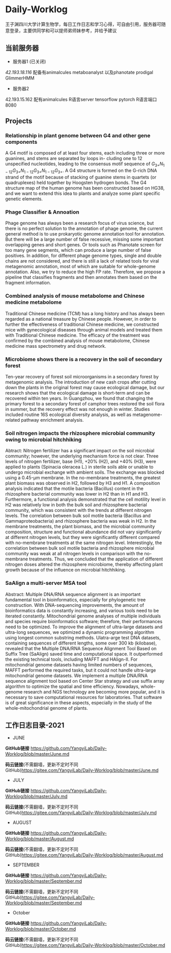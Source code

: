 # Daily-Worklog
王子渊四川大学计算生物学，每日工作日志和学习心得，可自由引用，服务器可随意登录，主要供同学和可以提师弟师妹参考，并给予建议

## 当前服务器
+ 服务器1 (已关闭)

*42.193.18.116* 配备有animalcules metaboanalyst 以及phanotate prodigal GlimmerHMM
+ 服务器2

42.193.15.162 配有animalcules R语言server tensorflow pytorch
R语言端口 8080


## Projects
### Relationship in plant genome between G4 and other gene components
A G4 motif is composed of at least four stems, each including three or more guanines, and stems are separated by loops in- cluding one to 12 unspecified nucleotides, leading to the consensus motif sequence of $G_{3+}N_{1−12}G_{3+}N_{1−12}G_{3+}N_{1−12}G_{3+}$. A G4 structure is formed on the G-rich DNA strand of the motif because of stacking of guanine stems in quartets (or quadruplexes) held together by Hoogsten hydrogen bonds. The G4 structure map of the human genome has been constructed based on HG38, and we want to extend this idea to plants and analyze some plant specific genetic elements.
### Phage Classifier & Annoation 
Phage genome has always been a research focus of virus science, but there is no perfect solution to the annotation of phage genome, the current general method is to use prokaryotic genome annotation tool for annotation. But there will be a large number of false recessive, missing some important overlapping genes and short genes. Or tools such as Phanotate screen for too many gene segments, which can produce a large number of false positives.
In addition, for different phage genome types, single and double chains are not considered, and there is still a lack of related tools for viral metagenomic annotation, most of which are suitable for whole-genome annotation. Also, we try to reduce the high FP rate. Therefore, we propose a pipeline that classifies fragments and then annotates them based on the fragment information.
### Combined analysis of mouse metabolome and Chinese medicine metabolome
Traditional Chinese medicine (TCM) has a long history and has always been regarded as a national treasure by Chinese people. However, in order to further the effectiveness of traditional Chinese medicine, we constructed mice with gynecological diseases through animal models and treated them with Traditional Chinese medicine. The efficacy of the treatment was confirmed by the combined analysis of mouse metabolome, Chinese medicine mass spectrometry and drug network.
### Microbiome shows there is a recovery in the soil of secondary forest
Ten-year recovery of forest soil microorganisms in a secondary forest by metagenomic analysis.
The introduction of new cash crops after cutting down the plants in the original forest may cause ecological damage, but our research shows that the ecological damage is short-term and can be recovered within ten years.
In Guangzhou, we found that changing the primary forest to a secondary forest of camphor trees restored the soil flora in summer, but the recovery effect was not enough in winter.
Studies included routine 16S ecological diversity analysis, as well as metagenome-related pathway enrichment analysis.
### Soil nitrogen impacts the rhizosphere microbial community owing to microbial hitchhiking
Abtract: Nitrogen fertilizer has a significant impact on the soil microbial community; however, the underlying mechanism force is not clear. Three levels of nitrogen fertilizer, base (H1), +20% (H2), and +40% (H3), were applied to plants (Spinacia oleracea L.) in sterile soils able or unable to undergo microbial exchange with ambient soils. The exchange was blocked using a 0.45-μm membrane. In the no-membrane treatments, the greatest plant biomass was observed in H2, followed by H3 and H1. A composition analysis indicated that the motile bacteria (Bacillus) content in the rhizosphere bacterial community was lower in H2 than in H1 and H3. Furthermore, a functional analysis demonstrated that the cell motility level in H2 was relatively low in both the bulk soil and rhizosphere bacterial community, which was consistent with the trends at different nitrogen levels. The correlation between bulk soil motile bacteria (Bacillus and Gammaproteobacteria) and rhizosphere bacteria was weak in H2. In the membrane treatments, the plant biomass, and the microbial community composition, structure and functional abundance did not vary significantly at different nitrogen levels, but they were significantly different compared with no-membrane treatments at the same nitrogen level. Interestingly, the correlation between bulk soil motile bacteria and rhizosphere microbial community was weak at all nitrogen levels in comparison with the no-membrane treatments. Thus, we concluded that the application of different nitrogen doses altered the rhizosphere microbiome, thereby affecting plant growth because of the influence on microbial hitchhiking.
### SaAlign a multi-server MSA tool
Abstract: Multiple DNA/RNA sequence alignment is an important fundamental tool in bioinformatics, especially for phylogenetic tree construction. With DNA-sequencing improvements, the amount of bioinformatics data is constantly increasing, and various tools need to be iterated constantly. Mitochondrial genome analyses of multiple individuals and species require bioinformatics software; therefore, their performances need to be optimized. To improve the alignment of ultra-large datasets and ultra-long sequences, we optimized a dynamic programming algorithm using longest common substring methods. Ulatra-arge test DNA datasets, containing sequences of different lengths, some over 300 kb (kilobase), revealed that the Multiple DNA/RNA Sequence Alignment Tool Based on Suffix Tree (SaAlign) saved time and computational space. It outperformed the existing technical tools, including MAFFT and HAlign-II. For mitochondrial genome datasets having limited numbers of sequences, MAFFT performed the required tasks, but it could not handle ultra-large mitochondrial genome datasets. We implement a multiple DNA/RNA sequence alignment tool based on Center Star strategy and use suffix array algorithm to optimize the spatial and time efficiency. Nowadays, whole-genome research and NGS technology are becoming more popular, and it is necessary to save computational resources for laboratories. That software is of great significance in these aspects, especially in the study of the whole-mitochondrial genome of plants.

## 工作日志目录-2021
+ JUNE 
  
**GitHub链接** https://github.com/YangyiLab/Daily-Worklog/blob/master/June.md

**码云链接**(不需翻墙，更新不定时不同GitHub)https://gitee.com/YangyiLab/Daily-Worklog/blob/master/June.md
+ JULY 

**GitHub链接** https://github.com/YangyiLab/Daily-Worklog/blob/master/July.md

**码云链接**(不需翻墙，更新不定时不同GitHub)https://gitee.com/YangyiLab/Daily-Worklog/blob/master/July.md

+ AUGUST
  
**GitHub链接** https://github.com/YangyiLab/Daily-Worklog/blob/master/August.md

**码云链接**(不需翻墙，更新不定时不同GitHub)https://gitee.com/YangyiLab/Daily-Worklog/blob/master/August.md

+ SEPTEMBER
  
**GitHub链接** https://github.com/YangyiLab/Daily-Worklog/blob/master/September.md

**码云链接**(不需翻墙，更新不定时不同GitHub)https://gitee.com/YangyiLab/Daily-Worklog/blob/master/September.md

+ October
  
**GitHub链接** https://github.com/YangyiLab/Daily-Worklog/blob/master/October.md

**码云链接**(不需翻墙，更新不定时不同GitHub)https://gitee.com/YangyiLab/Daily-Worklog/blob/master/October.md

